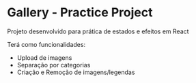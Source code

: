 # Gallery - Practice Project

Projeto desenvolvido para prática de estados e efeitos em React

Terá como funcionalidades:
- Upload de imagens
- Separação por categorias
- Criação e Remoção de imagens/legendas
